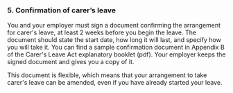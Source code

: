 ###  5\. Confirmation of carer’s leave

You and your employer must sign a document confirming the arrangement for
carer's leave, at least 2 weeks before you begin the leave. The document
should state the start date, how long it will last, and specify how you will
take it. You can find a sample confirmation document in Appendix B of the
Carer's Leave Act explanatory booklet (pdf). Your employer keeps the signed
document and gives you a copy of it.

This document is flexible, which means that your arrangement to take carer's
leave can be amended, even if you have already started your leave.
